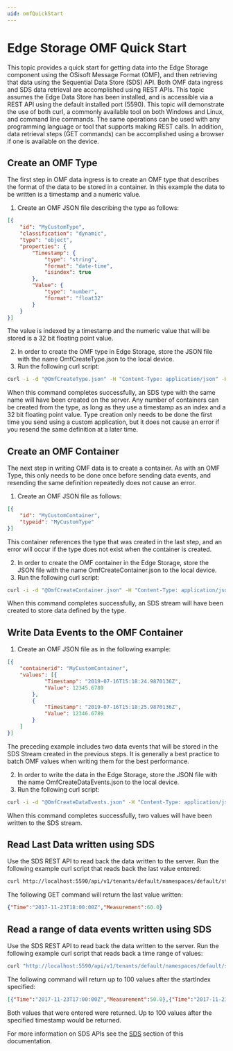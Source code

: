 ```yaml
---
uid: omfQuickStart
---
```


# Edge Storage OMF Quick Start


This topic provides a quick start for getting data into the Edge Storage component using the OSisoft Message Format (OMF), and then retrieving that data using the Sequential Data Store (SDS) API. Both OMF data ingress and SDS data retrieval are accomplished using REST APIs. This topic assumes the Edge Data Store has been installed, and is accessible via a REST API using the default installed port (5590). This topic will demonstrate the use of both curl, a commonly available tool on both Windows and Linux, and command line commands. The same operations can be used with any programming language or tool that supports making REST calls. In addition, data retrieval steps (GET commands) can be accomplished using a browser if one is available on the device.


## Create an OMF Type

The first step in OMF data ingress is to create an OMF type that describes the format of the data to be stored in a container. In this example the data to be written is a timestamp and a numeric value.

1. Create an OMF JSON file describing the type as follows:


```json
[{
    "id": "MyCustomType",
    "classification": "dynamic",
    "type": "object",
    "properties": {
        "Timestamp": {
            "type": "string",
            "format": "date-time",
            "isindex": true
        },
        "Value": {
            "type": "number",
            "format": "float32"
        }
    }
}]
```


The value is indexed by a timestamp and the numeric value that will be stored is a 32 bit floating point value.

2. In order to create the OMF type in Edge Storage, store the JSON file with the name OmfCreateType.json to the local device.
3. Run the following curl script:


```bash
curl -i -d "@OmfCreateType.json" -H "Content-Type: application/json" -H "producertoken: x " -H "omfversion: 1.1" -H "action: create" -H "messageformat: json" -H "messagetype: type" -X POST http://localhost:5590/api/v1/tenants/default/namespaces/default/omf/
```

When this command completes successfully, an SDS type with the same name will have been created on the server. Any number of containers can be created from the type, as long as they use a timestamp as an index and a 32 bit floating point value. Type creation only needs to be done the first time you send using a custom application, but it does not cause an error if you resend the same definition at a later time.

## Create an OMF Container

The next step in writing OMF data is to create a container. As with an OMF Type, this only needs to be done once before sending data events, and resending the same definition repeatedly does not cause an error.

1. Create an OMF JSON file as follows:

```json
[{
    "id": "MyCustomContainer",
    "typeid": "MyCustomType"
}]
```


This container references the type that was created in the last step, and an error will occur if the type does not exist when the container is created. 

2. In order to create the OMF container in the Edge Storage, store the JSON file with the name OmfCreateContainer.json to the local device.
3. Run the following curl script:


```bash
curl -i -d "@OmfCreateContainer.json" -H "Content-Type: application/json" -H "producertoken: x " -H "omfversion: 1.1" -H "action: create" -H "messageformat: json" -H "messagetype: container" -X POST http://localhost:5590/api/v1/tenants/default/namespaces/default/omf/
```

When this command completes successfully, an SDS stream will have been created to store data defined by the type.

## Write Data Events to the OMF Container

1. Create an OMF JSON file as in the following example:

```json
[{
    "containerid": "MyCustomContainer",
    "values": [{
            "Timestamp": "2019-07-16T15:18:24.9870136Z",
            "Value": 12345.6789
        },
        {
            "Timestamp": "2019-07-16T15:18:25.9870136Z",
            "Value": 12346.6789
        }
    ]
}]
```

The preceding example includes two data events that will be stored in the SDS Stream created in the previous steps. It is generally a best practice to batch OMF values when writing them for the best performance. 

2. In order to write the data in the Edge Storage, store the JSON file with the name OmfCreateDataEvents.json to the local device.
3. Run the following curl script:


```bash
curl -i -d "@OmfCreateDataEvents.json" -H "Content-Type: application/json" -H "producertoken: x " -H "omfversion: 1.1" -H "action: create" -H "messageformat: json" -H "messagetype: data" -X POST http://localhost:5590/api/v1/tenants/default/namespaces/default/omf/
```

When this command completes successfully, two values will have been written to the SDS stream.

## Read Last Data written using SDS


Use the SDS REST API to read back the data written to the server. Run the following example curl script that reads back the last value entered:


```bash
curl http://localhost:5590/api/v1/tenants/default/namespaces/default/streams/MyCustomContainer/Data/Last
```

The following GET command will return the last value written:

```json
{"Time":"2017-11-23T18:00:00Z","Measurement":60.0}
```

## Read a range of data events written using SDS


Use the SDS REST API to read back the data written to the server. Run the following example curl script that reads back a time range of values:


```bash
curl "http://localhost:5590/api/v1/tenants/default/namespaces/default/streams/MyCustomContainer/Data?startIndex=2017-07-08T13:00:00Z&count=100"
```

The following command will return up to 100 values after the startIndex specified:

```json
[{"Time":"2017-11-23T17:00:00Z","Measurement":50.0},{"Time":"2017-11-23T18:00:00Z","Measurement":60.0}]
```

Both values that were entered were returned. Up to 100 values after the specified timestamp would be returned.

For more information on SDS APIs see the [SDS](xref:sdsQuickStart) section of this documentation.
